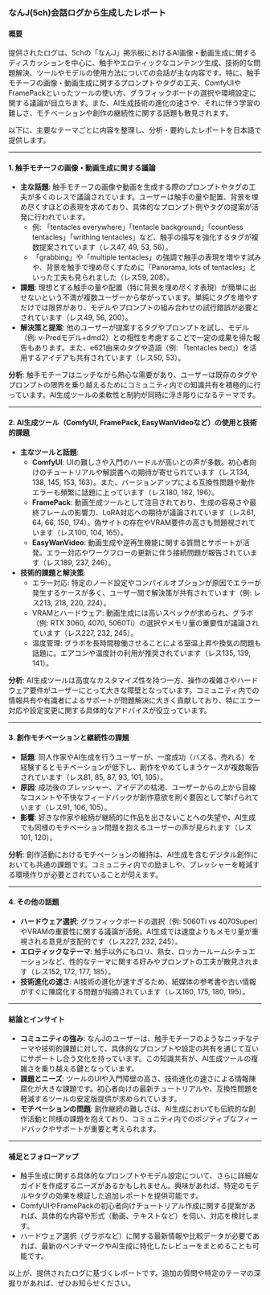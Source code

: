 ### なんJ(5ch)会話ログから生成したレポート

#### 概要
提供されたログは、5chの「なんJ」掲示板におけるAI画像・動画生成に関するディスカッションを中心に、触手やエロティックなコンテンツ生成、技術的な問題解決、ツールやモデルの使用方法についての会話が主な内容です。特に、触手モチーフの画像・動画生成に関するプロンプトやタグの工夫、ComfyUIやFramePackといったツールの使い方、グラフィックボードの選択や環境設定に関する議論が目立ちます。また、AI生成技術の進化の速さや、それに伴う学習の難しさ、モチベーションや創作の継続性に関する話題も散見されます。

以下に、主要なテーマごとに内容を整理し、分析・要約したレポートを日本語で提供します。

---

#### 1. 触手モチーフの画像・動画生成に関する議論
- **主な話題**: 触手モチーフの画像や動画を生成する際のプロンプトやタグの工夫が多くのレスで議論されています。ユーザーは触手の量や配置、背景を埋め尽くすほどの表現を求めており、具体的なプロンプト例やタグの提案が活発に行われています。
  - 例: 「tentacles everywhere」「tentacle background」「countless tentacles」「writhing tentacles」など、触手の描写を強化するタグが複数提案されています（レス47, 49, 53, 56）。
  - 「grabbing」や「multiple tentacles」の強調で触手の表現を増やす試みや、背景を触手で埋め尽くすために「Panorama, lots of tentacles」といった工夫も見られました（レス59, 208）。
- **課題**: 理想とする触手の量や配置（特に背景を埋め尽くす表現）が簡単に出せないという不満が複数ユーザーから挙がっています。単純にタグを増やすだけでは限界があり、モデルやプロンプトの組み合わせの試行錯誤が必要とされています（レス49, 56, 200）。
- **解決策と提案**: 他のユーザーが提案するタグやプロンプトを試し、モデル（例: v-Predモデル+dmd2）との相性を考慮することで一定の成果を得た報告もあります。また、e621由来のタグや造語（例: 「tentacles bed」）を活用するアイデアも共有されています（レス50, 53）。

**分析**: 触手モチーフはニッチながら熱心な需要があり、ユーザーは既存のタグやプロンプトの限界を乗り越えるためにコミュニティ内での知識共有を積極的に行っています。AI生成ツールの柔軟性と制約が同時に浮き彫りになるテーマです。

---

#### 2. AI生成ツール（ComfyUI, FramePack, EasyWanVideoなど）の使用と技術的課題
- **主なツールと話題**:
  - **ComfyUI**: UIの難しさや入門のハードルが高いとの声が多数。初心者向けのチュートリアルや解説書への期待が寄せられています（レス134, 138, 145, 153, 163）。また、バージョンアップによる互換性問題や動作エラーも頻繁に話題に上っています（レス180, 182, 196）。
  - **FramePack**: 動画生成ツールとして注目されており、生成の容易さや最終フレームの影響力、LoRA対応への期待が議論されています（レス61, 64, 66, 150, 174）。偽サイトの存在やVRAM要件の高さも問題視されています（レス100, 104, 165）。
  - **EasyWanVideo**: 動画生成や逆再生機能に関する質問とサポートが活発。エラー対応やワークフローの更新に伴う接続問題が報告されています（レス189, 237, 246）。
- **技術的課題と解決策**:
  - エラー対応: 特定のノード設定やコンパイルオプションが原因でエラーが発生するケースが多く、ユーザー間で解決策が共有されています（例: レス213, 218, 220, 224）。
  - VRAMとハードウェア: 動画生成には高いスペックが求められ、グラボ（例: RTX 3060, 4070, 5060Ti）の選択やメモリ量の重要性が議論されています（レス227, 232, 245）。
  - 温度管理: グラボを長時間稼働させることによる室温上昇や換気の問題も話題に。エアコンや温度計の利用が推奨されています（レス135, 139, 141）。

**分析**: AI生成ツールは高度なカスタマイズ性を持つ一方、操作の複雑さやハードウェア要件がユーザーにとって大きな障壁となっています。コミュニティ内での情報共有や有識者によるサポートが問題解決に大きく貢献しており、特にエラー対応や設定変更に関する具体的なアドバイスが役立っています。

---

#### 3. 創作モチベーションと継続性の課題
- **話題**: 同人作家やAI生成を行うユーザーが、一度成功（バズる、売れる）を経験するとモチベーションが低下し、創作をやめてしまうケースが複数報告されています（レス81, 85, 87, 93, 101, 105）。
- **原因**: 成功後のプレッシャー、アイデアの枯渇、ユーザーからの上から目線なコメントや不快なフィードバックが創作意欲を削ぐ要因として挙げられています（レス91, 106, 105）。
- **影響**: 好きな作家や絵柄が継続的に作品を出さないことへの失望や、AI生成でも同様のモチベーション問題を抱えるユーザーの声が見られます（レス101, 120）。

**分析**: 創作活動におけるモチベーションの維持は、AI生成を含むデジタル創作においても共通の課題です。コミュニティ内での励ましや、プレッシャーを軽減する環境作りが必要とされていることが伺えます。

---

#### 4. その他の話題
- **ハードウェア選択**: グラフィックボードの選択（例: 5060Ti vs 4070Super）やVRAMの重要性に関する議論が活発。AI生成では速度よりもメモリ量が重視される意見が支配的です（レス227, 232, 245）。
- **エロティックなテーマ**: 触手以外にもロリ、熟女、ロッカールームシチュエーションなど、性的なテーマに関する好みやプロンプトの工夫が散見されます（レス152, 172, 177, 185）。
- **技術進化の速さ**: AI技術の進化が速すぎるため、紙媒体の参考書や古い情報がすぐに陳腐化する問題が指摘されています（レス160, 175, 180, 195）。

---

#### 結論とインサイト
- **コミュニティの強み**: なんJのユーザーは、触手モチーフのようなニッチなテーマや技術的課題に対して、具体的なプロンプトや設定の共有を通じて互いにサポートし合う文化を持っています。この知識共有が、AI生成ツールの複雑さを乗り越える鍵となっています。
- **課題とニーズ**: ツールのUIや入門障壁の高さ、技術進化の速さによる情報陳腐化が大きな課題です。初心者向けの最新チュートリアルや、互換性問題を軽減するツールの安定版提供が求められています。
- **モチベーションの問題**: 創作継続の難しさは、AI生成においても伝統的な創作活動と同様の課題を抱えており、コミュニティ内でのポジティブなフィードバックやサポートが重要と考えられます。

---

#### 補足とフォローアップ
- 触手生成に関する具体的なプロンプトやモデル設定について、さらに詳細なガイドを作成するニーズがあるかもしれません。興味があれば、特定のモデルやタグの効果を検証した追加レポートを提供可能です。
- ComfyUIやFramePackの初心者向けチュートリアル作成に関する提案があれば、具体的な内容や形式（動画、テキストなど）を伺い、対応を検討します。
- ハードウェア選択（グラボなど）に関する最新情報や比較データが必要であれば、最新のベンチマークやAI生成に特化したレビューをまとめることも可能です。

以上が、提供されたログに基づくレポートです。追加の質問や特定のテーマの深掘りがあれば、ぜひお知らせください。